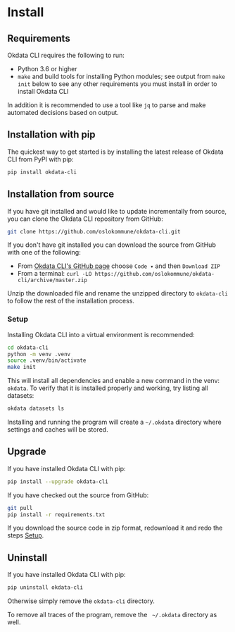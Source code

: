 # Install

## Requirements
Okdata CLI requires the following to run:

* Python 3.6 or higher
* `make` and build tools for installing Python modules; see output from `make init` below to see any other requirements you must install in order to install Okdata CLI

In addition it is recommended to use a tool like `jq` to parse and make automated decisions based on output.

## Installation with pip
The quickest way to get started is by installing the latest release of Okdata CLI from PyPI with pip:

```bash
pip install okdata-cli
```

## Installation from source
If you have git installed and would like to update incrementally from source, you can clone the Okdata CLI repository from GitHub:

```bash
git clone https://github.com/oslokommune/okdata-cli.git
```

If you don't have git installed you can download the source from GitHub with one of the following:

* From [Okdata CLI's GitHub page](https://github.com/oslokommune/okdata-cli) choose `Code ▾` and then `Download ZIP`
* From a terminal: `curl -LO https://github.com/oslokommune/okdata-cli/archive/master.zip`

Unzip the downloaded file and rename the unzipped directory to `okdata-cli` to follow the rest of the installation process.

### Setup
Installing Okdata CLI into a virtual environment is recommended:

```bash
cd okdata-cli
python -m venv .venv
source .venv/bin/activate
make init
```

This will install all dependencies and enable a new command in the venv: `okdata`. To verify that it is installed properly and working, try listing all datasets:

```bash
okdata datasets ls
```

Installing and running the program will create a `~/.okdata` directory where settings and caches will be stored.

## Upgrade
If you have installed Okdata CLI with pip:

```bash
pip install --upgrade okdata-cli
```

If you have checked out the source from GitHub:

```bash
git pull
pip install -r requirements.txt
```

If you download the source code in zip format, redownload it and redo the steps [Setup](#setup).

## Uninstall
If you have installed Okdata CLI with pip:

```bash
pip uninstall okdata-cli
```

Otherwise simply remove the `okdata-cli` directory.

To remove all traces of the program, remove the ` ~/.okdata` directory as well.
